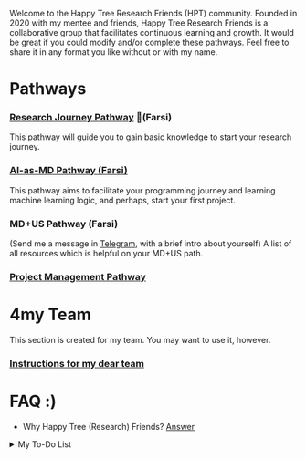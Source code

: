 Welcome to the Happy Tree Research Friends (HPT) community. Founded in 2020 with my mentee and friends, Happy Tree Research Friends is a collaborative group that facilitates continuous learning and growth. It would be great if you could modify and/or complete these pathways. Feel free to share it in any format you like without or with my name.

# Pathways

### [Research Journey Pathway](https://github.com/Sdamirsa/HappyTreeResearchFriends/blob/main/Research_Journey_Pathway_Eng.md) (ّFarsi)
This pathway will guide you to gain basic knowledge to start your research journey. 

### [AI-as-MD Pathway (Farsi)](https://github.com/Sdamirsa/HappyTreeResearchFriends/blob/main/AI_in_Med_Pathway_Farsi.md)
This pathway aims to facilitate your programming journey and learning machine learning logic, and perhaps, start your first project. 

### MD+US Pathway (Farsi)
(Send me a message in [Telegram](https://www.t.me/sdamirsa), with a brief intro about yourself)
A list of all resources which is helpful on your MD+US path.

### [Project Management Pathway](https://github.com/Sdamirsa/HappyTreeResearchFriends/blob/main/Pathway_Project_Management.md)

# 4my Team

This section is created for my team. You may want to use it, however.
### [Instructions for my dear team](https://github.com/Sdamirsa/HappyTreeResearchFriends/blob/main/Instruction4myTeam.md)

# FAQ :) 
- Why Happy Tree (Research) Friends? [Answer](https://www.youtube.com/watch?v=cN7XXLyb1Fo)

<details>
<summary>My To-Do List</summary>
- AI as (bio)medical student
  [] Prepare English version of AI for biomedical students
  
  [] Add Computational Biology to AI as (bio)medical student
  
  [] Add predictive modeling and DL component
  
  [] Add time-series modelling
  
- A note to my dear younger peers: What are your options in life
  
  [X] Note on the structure
  
  [] Record the video

- A note to my dear younger peers: How to study medicine during externship and internship
  
  [] Note on the structure
  
  [] Get the opinions of 5 people
  
  [] Create the content
  
  [] Publish as md
</details>

